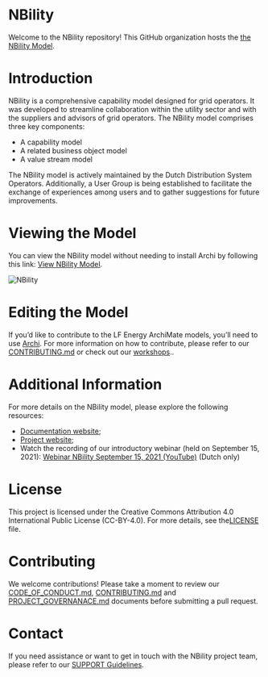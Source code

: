 # NBility
Welcome to the NBility repository! This GitHub organization hosts the [the NBility Model](https://www.edsn.nl/nbility-model/). 

# Introduction
NBility is a comprehensive capability model designed for grid operators. It was developed to streamline collaboration within the utility sector and with the suppliers and advisors of grid operators. The NBility model comprises three key components:

* A capability model
* A related business object model
* A value stream model

The NBility model is actively maintained by the Dutch Distribution System Operators. Additionally, a User Group is being established to facilitate the exchange of experiences among users and to gather suggestions for future improvements.

# Viewing the Model
You can view the NBility model without needing to install Archi by following this link: [View NBility Model](https://nbility-model.github.io/NBility-business-capabilities-Archi/).

![NBility](https://nbility-model.github.io/NBility-business-capabilities-Archi/id-9cd948eb-3f6c-44c8-a574-c57cc72f6eef/images/id-c3e376cb1f8d48d19d8857e84d833cb9.png)


# Editing the Model
If you’d like to contribute to the LF Energy ArchiMate models, you’ll need to use [Archi](https://www.archimatetool.com/). For more information on how to contribute, please refer to our [CONTRIBUTING.md](https://nbility-model.github.io/CONTRIBUTING/) or check out our [workshops](https://nbility-model.github.io/workshops/)..

# Additional Information
For more details on the NBility model, please explore the following resources:
*  [Documentation website](https://nbility-model.github.io/);
*  [Project website](https://www.edsn.nl/nbility-model/);
*  Watch the recording of our introductory webinar (held on September 15, 2021): [Webinar NBility September 15, 2021 (YouTube)](https://youtu.be/hpRPoQU_ids) (Dutch only)

# License
This project is licensed under the Creative Commons Attribution 4.0 International Public License (CC-BY-4.0). For more details, see the[LICENSE](LICENSE) file. 

# Contributing
We welcome contributions! Please take a moment to review our [CODE_OF_CONDUCT.md](https://github.com/NBility-Model/.github/tree/main/docs/CODE_OF_CONDUCT.md), [CONTRIBUTING.md](https://github.com/NBility-Model/.github/tree/main/docs/CONTRIBUTING.md) and [PROJECT_GOVERNANACE.md](https://github.com/NBility-Model/.github/tree/main/docs/PROJECT_GOVERNANCE.md) documents before submitting a pull request.

# Contact
If you need assistance or want to get in touch with the NBility project team, please refer to our [SUPPORT Guidelines](https://github.com/NBility-Model/.github/tree/main/docs/SUPPORT.md).
